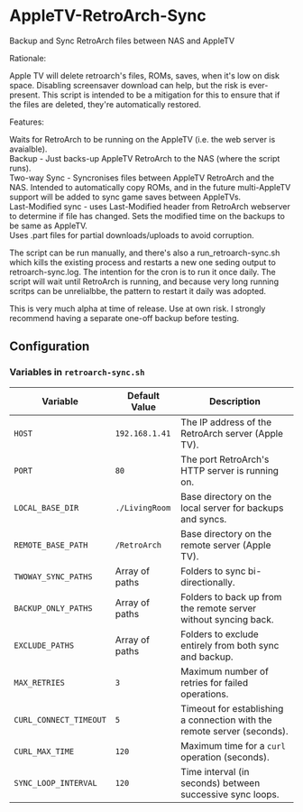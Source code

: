 # AppleTV-RetroArch-Sync
Backup and Sync RetroArch files between NAS and AppleTV

Rationale:

Apple TV will delete retroarch's files, ROMs, saves, when it's low on disk space.  Disabling screensaver download can help, but the risk is ever-present.  This script is intended to be a mitigation for this to ensure that if the files are deleted, they're automatically restored.

Features:

Waits for RetroArch to be running on the AppleTV (i.e. the web server is avaialble).  
Backup - Just backs-up AppleTV RetroArch to the NAS (where the script runs).  
Two-way Sync - Syncronises files between AppleTV RetroArch and the NAS.  Intended to automatically copy ROMs, and in the future multi-AppleTV support will be added to sync game saves between AppleTVs.  
Last-Modified sync - uses Last-Modified header from RetroArch webserver to determine if file has changed.  Sets the modified time on the backups to be same as AppleTV.  
Uses .part files for partial downloads/uploads to avoid corruption.  
  
The script can be run manually, and there's also a run_retroarch-sync.sh which kills the existing process and restarts a new one seding output to retroarch-sync.log.  The intention for the cron is to run it once daily.  The script will wait until RetroArch is running, and because very long running scritps can be unrelialbbe, the pattern to restart it daily was adopted.  
  
This is very much alpha at time of release. Use at own risk.  I strongly recommend having a separate one-off backup before testing.  

## Configuration

### Variables in `retroarch-sync.sh`

| Variable                 | Default Value          | Description                                                                |
|--------------------------|------------------------|----------------------------------------------------------------------------|
| `HOST`                   | `192.168.1.41`        | The IP address of the RetroArch server (Apple TV).                          |
| `PORT`                   | `80`                  | The port RetroArch's HTTP server is running on.                             |
| `LOCAL_BASE_DIR`         | `./LivingRoom`        | Base directory on the local server for backups and syncs.                   |
| `REMOTE_BASE_PATH`       | `/RetroArch`          | Base directory on the remote server (Apple TV).                             |
| `TWOWAY_SYNC_PATHS`      | Array of paths        | Folders to sync bi-directionally.                                           |
| `BACKUP_ONLY_PATHS`      | Array of paths        | Folders to back up from the remote server without syncing back.             |
| `EXCLUDE_PATHS`          | Array of paths        | Folders to exclude entirely from both sync and backup.                      |
| `MAX_RETRIES`            | `3`                   | Maximum number of retries for failed operations.                            |
| `CURL_CONNECT_TIMEOUT`   | `5`                   | Timeout for establishing a connection with the remote server (seconds).     |
| `CURL_MAX_TIME`          | `120`                 | Maximum time for a `curl` operation (seconds).                              |
| `SYNC_LOOP_INTERVAL`     | `120`                 | Time interval (in seconds) between successive sync loops.                   |

